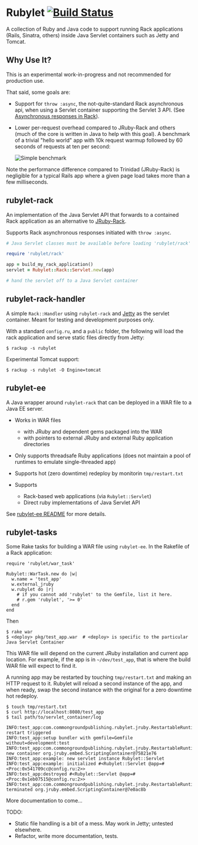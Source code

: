 Rubylet [![Build Status][travis-img]][travis-ci]
=======

[travis-img]: https://api.travis-ci.org/pmahoney/rubylet.png
[travis-ci]: https://travis-ci.org/pmahoney/rubylet

A collection of Ruby and Java code to support running Rack
applications (Rails, Sinatra, others) inside Java Servlet containers
such as Jetty and Tomcat.

Why Use It?
----------

This is an experimental work-in-progress and not recommended for
production use.

That said, some goals are:

* Support for `throw :async`, the not-quite-standard Rack asynchronous
  api, when using a Servlet container supporting the Servlet 3
  API. (See [Asynchronous responses in
  Rack](http://polycrystal.org/2012/04/15/asynchronous_responses_in_rack.html)).

* Lower per-request overhead compared to JRuby-Rack and others (much
  of the core is written in Java to help with this goal).  A benchmark
  of a trivial "hello world" app with 10k request warmup followed by
  60 seconds of requests at ten per second:

  ![Simple benchmark][bench1]

[bench1]: http://polycrystal.org/~pat/scratch/rubylet-bench1.png

Note the performance difference compared to Trinidad (JRuby-Rack) is
negligible for a typical Rails app where a given page load takes more
than a few milliseconds.

rubylet-rack
------------

An implementation of the Java Servlet API that forwards to a
contained Rack application as an alternative to
[JRuby-Rack](https://github.com/jruby/jruby-rack).

Supports Rack asynchronous responses initiated with `throw
:async`.

```ruby
# Java Servlet classes must be available before loading 'rubylet/rack'

require 'rubylet/rack'

app = build_my_rack_application()
servlet = Rubylet::Rack::Servlet.new(app)

# hand the servlet off to a Java Servlet container
```


rubylet-rack-handler
-------------------

A simple `Rack::Handler` using `rubylet-rack` and
[Jetty](http://eclipse.org/jetty) as the servlet container. Meant for
testing and development purposes only.

With a standard `config.ru`, and a `public` folder, the following will
load the rack application and serve static files directly from Jetty:

    $ rackup -s rubylet

Experimental Tomcat support:

    $ rackup -s rubylet -O Engine=tomcat

rubylet-ee
----------

A Java wrapper around `rubylet-rack` that can be deployed in a WAR file to
a Java EE server.

* Works in WAR files
  * with JRuby and dependent gems packaged into the WAR
  * with pointers to external JRuby and external Ruby application directories

* Only supports threadsafe Ruby applications (does not maintain a pool
  of runtimes to emulate single-threaded app)

* Supports hot (zero downtime) redeploy by monitorin `tmp/restart.txt`

* Supports
  * Rack-based web applications (via `Rubylet::Servlet`)
  * Direct ruby implementations of Java Servlet API

See [rubylet-ee README](https://github.com/commonground/rubylet/tree/master/rubylet-ee)
for more details.

rubylet-tasks
-------------

Some Rake tasks for building a WAR file using `rubylet-ee`.  In the
Rakefile of a Rack application:

    require 'rubylet/war_task'

    Rubylet::WarTask.new do |w|
      w.name = 'test_app'
      w.external_jruby
      w.rubylet do |r|
        # if you cannot add 'rubylet' to the Gemfile, list it here.
        # r.gem 'rubylet', '>= 0'
      end
    end

Then

    $ rake war
    $ <deploy> pkg/test_app.war  # <deploy> is specific to the particular Java Servlet Container

This WAR file will depend on the current JRuby installation and
current app location.  For example, if the app is in `~/dev/test_app`,
that is where the build WAR file will expect to find it.

A running app may be restarted by touching `tmp/restart.txt` and
making an HTTP request to it.  Rubylet will reload a second instance
of the app, and when ready, swap the second instance with the original
for a zero downtime hot redeploy.

    $ touch tmp/restart.txt
    $ curl http://localhost:8080/test_app
    $ tail path/to/servlet_container/log

    INFO:test_app:com.commongroundpublishing.rubylet.jruby.RestartableRuntime@7fa05428: restart triggered
    INFO:test_app:setup bundler with gemfile=Gemfile without=development:test
    INFO:test_app:com.commongroundpublishing.rubylet.jruby.RestartableRuntime@7fa05428: new container org.jruby.embed.ScriptingContainer@75821e76
    INFO:test_app:example: new servlet instance Rubylet::Servlet
    INFO:test_app:example: initialized #<Rubylet::Servlet @app=#<Proc:0x541709cc@config.ru:2>>
    INFO:test_app:destroyed #<Rubylet::Servlet @app=#<Proc:0x1eb07515@config.ru:2>>
    INFO:test_app:com.commongroundpublishing.rubylet.jruby.RestartableRuntime@7fa05428: terminated org.jruby.embed.ScriptingContainer@7e0ac8b

More documentation to come...

TODO:

* Static file handling is a bit of a mess.  May work in Jetty; untested elsewhere.
* Refactor, write more documentation, tests.

